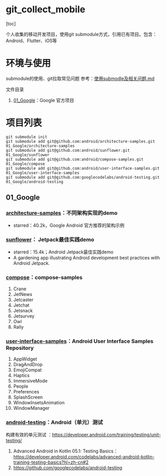 # git_collect_mobile

[toc]

个人收集的移动开发项目，使用git submodule方式，引用已有项目。包含：Android、Flutter、iOS等


# 环境与使用

submodule的使用、git拉取常见问题 参考：[使用submodle及相关问题.md](https://github.com/h4x0r139/git_collect_note/blob/master/doc/%E4%BD%BF%E7%94%A8submodle%E5%8F%8A%E7%9B%B8%E5%85%B3%E9%97%AE%E9%A2%98.md)


文件目录

1. [01_Google](01_Google)：Google 官方项目



# 项目列表

```
git submodule init
git submodule add git@github.com:android/architecture-samples.git 01_Google/architecture-samples
git submodule add git@github.com:android/sunflower.git 01_Google/sunflower
git submodule add git@github.com:android/compose-samples.git 01_Google/compose
git submodule add git@github.com:android/user-interface-samples.git 01_Google/user-interface-samples
git submodule add git@github.com:googlecodelabs/android-testing.git 01_Google/android-testing
```



## 01_Google



### [architecture-samples](https://github.com/android/architecture-samples)：不同架构实现的demo

- starred：40.2k，Google Android 官方推荐的架构示例



### [sunflower](https://github.com/android/sunflower/)： Jetpack最佳实践demo

- starred：15.4k；Android Jetpack最佳实践demo
- A gardening app illustrating Android development best practices with Android Jetpack.



### [compose](https://github.com/android/compose-samples)：compose-samples

1. Crane
1. JetNews
1. Jetcaster
1. Jetchat
1. Jetsnack
1. Jetsurvey
1. Owl
8. Rally



### [user-interface-samples](https://github.com/android/user-interface-samples)：Android User Interface Samples Repository

1. AppWidget
2. DragAndDrop
3. EmojiCompat
4. Haptics
5. ImmersiveMode
6. People
7. Preferences
8. SplashScreen
9. WindowInsetsAnimation
10. WindowManager



### [android-testing](https://github.com/googlecodelabs/android-testing)：Android（单元）测试

构建有效的单元测试 ：https://developer.android.com/training/testing/unit-testing/

1. Advanced Android in Kotlin 05.1: Testing Basics：https://developer.android.com/codelabs/advanced-android-kotlin-training-testing-basics?hl=zh-cn#2
2. https://github.com/googlecodelabs/android-testing

